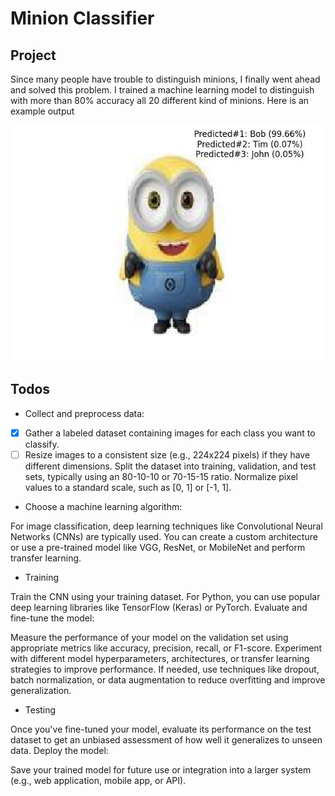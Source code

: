 # Minion Classifier

## Project

Since many people have trouble to distinguish minions, I finally went ahead and solved this problem. I trained a machine learning model to distinguish with more than 80% accuracy all 20 different kind of minions. Here is an example output

![Sample Test](./docs/inference.jpg)

## Todos

* Collect and preprocess data:

- [x] Gather a labeled dataset containing images for each class you want to classify. 
- [ ] Resize images to a consistent size (e.g., 224x224 pixels) if they have different dimensions.
Split the dataset into training, validation, and test sets, typically using an 80-10-10 or 70-15-15 ratio.
Normalize pixel values to a standard scale, such as [0, 1] or [-1, 1].

* Choose a machine learning algorithm:

For image classification, deep learning techniques like Convolutional Neural Networks (CNNs) are typically used. You can create a custom architecture or use a pre-trained model like VGG, ResNet, or MobileNet and perform transfer learning.

* Training

Train the CNN using your training dataset. For Python, you can use popular deep learning libraries like TensorFlow (Keras) or PyTorch.
Evaluate and fine-tune the model:

Measure the performance of your model on the validation set using appropriate metrics like accuracy, precision, recall, or F1-score.
Experiment with different model hyperparameters, architectures, or transfer learning strategies to improve performance.
If needed, use techniques like dropout, batch normalization, or data augmentation to reduce overfitting and improve generalization.

* Testing

Once you've fine-tuned your model, evaluate its performance on the test dataset to get an unbiased assessment of how well it generalizes to unseen data.
Deploy the model:

Save your trained model for future use or integration into a larger system (e.g., web application, mobile app, or API).